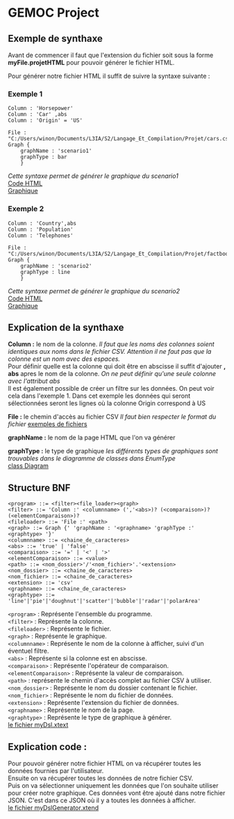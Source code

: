 # GEMOC Project

## Exemple de synthaxe

Avant de commencer il faut que l'extension du fichier soit sous la forme **myFile.projetHTML** pour pouvoir générer le fichier HTML.

Pour générer notre fichier HTML il suffit de suivre la syntaxe suivante :



### Exemple 1
```
Column : 'Horsepower'
Column : 'Car' ,abs
Column : 'Origin' = 'US'

File : "C:/Users/winon/Documents/L3IA/S2/Langage_Et_Compilation/Projet/cars.csv"
Graph {
	graphName : 'scenario1'
	graphType : bar
	}
  ```
*Cette syntaxe permet de générer le graphique du scenario1*  
[Code HTML](scenario1.html)  
[Graphique](pictures/scenario1.png)
### Exemple 2
```
Column : 'Country',abs
Column : 'Population'
Column : 'Telephones'

File : "C:/Users/winon/Documents/L3IA/S2/Langage_Et_Compilation/Projet/factbook.csv"
Graph {
	graphName : 'scenario2'
	graphType : line
	}
```
*Cette syntaxe permet de générer le graphique du scenario2*  
[Code HTML](scenario2.html)  
[Graphique](pictures/scenario2.png)

## Explication de la synthaxe

**Column :** le nom de la colonne. *Il faut que les noms des colonnes soient identiques aux noms dans le fichier CSV. Attention il ne faut pas que la colonne est un nom avec des espaces.*  
Pour définir quelle est la colonne qui doit être en abscisse il suffit d'ajouter **, abs** apres le nom de la colonne. *On ne peut définir qu'une seule colonne avec l'attribut abs*  
Il est également possible de créer un filtre sur les données. On peut voir cela dans l'exemple 1. Dans cet exemple les données qui seront sélectionnées seront les lignes où la colonne Origin correspond à US

**File :** le chemin d'accès au fichier CSV *Il faut bien respecter le format du fichier*
[exemples de fichiers](files/)

**graphName :** le nom de la page HTML que l'on va générer

**graphType :** le type de graphique *les différents types de graphiques sont trouvables dans le diagramme de classes dans EnumType*  
[class Diagram](pictures/classDiag.png)

## Structure BNF
```
<program> ::= <filter><file_loader><graph>
<filter> ::= 'Column :' <columnname> (','<abs>)? (<comparaison>)? (<elementComparaison>)?
<fileloader> ::= 'File :' <path>
<graph> ::= Graph {' 'graphName : '<graphname> 'graphType :' <graphtype> '}'
<columnname> ::= <chaine_de_caracteres>
<abs> ::= 'true' | 'false'
<comparaison> ::= '=' | '<' | '>'
<elementComparaison> ::= <value>
<path> ::= <nom_dossier>'/'<nom_fichier>'.'<extension>
<nom_dossier> ::= <chaine_de_caracteres>
<nom_fichier> ::= <chaine_de_caracteres>
<extension> ::= 'csv'
<graphname> ::= <chaine_de_caracteres>
<graphtype> ::= 'line'|'pie'|'doughnut'|'scatter'|'bubble'|'radar'|'polarArea'
```
`<program>` : Représente l'ensemble du programme.  
`<filter>` : Représente la colonne.  
`<fileloader>` : Représente le fichier.  
`<graph>` : Représente le graphique.  
`<columnname>` : Représente le nom de la colonne à afficher, suivi d'un éventuel filtre.  
`<abs>` : Représente si la colonne est en abscisse.  
`<comparaison>` : Représente l'opérateur de comparaison.  
`<elementComparaison>` : Représente la valeur de comparaison.  
`<path>` : représente le chemin d'accès complet au fichier CSV à utiliser.  
`<nom_dossier>` : Représente le nom du dossier contenant le fichier.  
`<nom_fichier>` : Représente le nom du fichier de données.  
`<extension>` : Représente l'extension du fichier de données.  
`<graphname>` : Représente le nom de la page.  
`<graphtype>` : Représente le type de graphique à générer.  
[le fichier myDsl.xtext](l3IAProjectHTML/src/l3IAProjectHTML/MyDsl.xtext)

## Explication code :

Pour pouvoir générer notre fichier HTML on va récupérer toutes les données fournies par l'utilisateur.  
Ensuite on va récupérer toutes les données de notre fichier CSV.  
Puis on va sélectionner uniquement les données que l'on souhaite utiliser pour créer notre graphique. Ces données vont être ajouté dans notre fichier JSON. C'est dans ce JSON où il y a toutes les données à afficher.  
[le fichier myDslGenerator.xtend](l3IAProjectHTML/src/l3IAProjectHTML/generator/MyDslGenerator.xtend)
